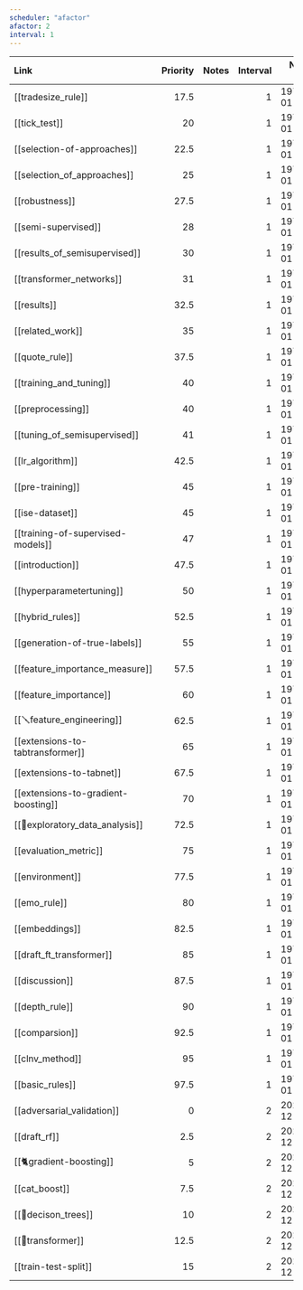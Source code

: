 ```yaml
---
scheduler: "afactor"
afactor: 2
interval: 1
---
```

| Link                                | Priority | Notes | Interval |   Next Rep |
| :---------------------------------- | -------: | :---- | -------: | ---------: |
| [[tradesize_rule]]                  |     17.5 |       |        1 | 1970-01-01 |
| [[tick_test]]                       |       20 |       |        1 | 1970-01-01 |
| [[selection-of-approaches]]         |     22.5 |       |        1 | 1970-01-01 |
| [[selection_of_approaches]]         |       25 |       |        1 | 1970-01-01 |
| [[robustness]]                      |     27.5 |       |        1 | 1970-01-01 |
| [[semi-supervised]]                 |       28 |       |        1 | 1970-01-01 |
| [[results_of_semisupervised]]       |       30 |       |        1 | 1970-01-01 |
| [[transformer_networks]]            |       31 |       |        1 | 1970-01-01 |
| [[results]]                         |     32.5 |       |        1 | 1970-01-01 |
| [[related_work]]                    |       35 |       |        1 | 1970-01-01 |
| [[quote_rule]]                      |     37.5 |       |        1 | 1970-01-01 |
| [[training_and_tuning]]             |       40 |       |        1 | 1970-01-01 |
| [[preprocessing]]                   |       40 |       |        1 | 1970-01-01 |
| [[tuning_of_semisupervised]]        |       41 |       |        1 | 1970-01-01 |
| [[lr_algorithm]]                    |     42.5 |       |        1 | 1970-01-01 |
| [[pre-training]]                    |       45 |       |        1 | 1970-01-01 |
| [[ise-dataset]]                     |       45 |       |        1 | 1970-01-01 |
| [[training-of-supervised-models]]   |       47 |       |        1 | 1970-01-01 |
| [[introduction]]                    |     47.5 |       |        1 | 1970-01-01 |
| [[hyperparametertuning]]            |       50 |       |        1 | 1970-01-01 |
| [[hybrid_rules]]                    |     52.5 |       |        1 | 1970-01-01 |
| [[generation-of-true-labels]]       |       55 |       |        1 | 1970-01-01 |
| [[feature_importance_measure]]      |     57.5 |       |        1 | 1970-01-01 |
| [[feature_importance]]              |       60 |       |        1 | 1970-01-01 |
| [[🪛feature_engineering]]             |     62.5 |       |        1 | 1970-01-01 |
| [[extensions-to-tabtransformer]]    |       65 |       |        1 | 1970-01-01 |
| [[extensions-to-tabnet]]            |     67.5 |       |        1 | 1970-01-01 |
| [[extensions-to-gradient-boosting]] |       70 |       |        1 | 1970-01-01 |
| [[🌴exploratory_data_analysis]]       |     72.5 |       |        1 | 1970-01-01 |
| [[evaluation_metric]]               |       75 |       |        1 | 1970-01-01 |
| [[environment]]                     |     77.5 |       |        1 | 1970-01-01 |
| [[emo_rule]]                        |       80 |       |        1 | 1970-01-01 |
| [[embeddings]]                      |     82.5 |       |        1 | 1970-01-01 |
| [[draft_ft_transformer]]            |       85 |       |        1 | 1970-01-01 |
| [[discussion]]                      |     87.5 |       |        1 | 1970-01-01 |
| [[depth_rule]]                      |       90 |       |        1 | 1970-01-01 |
| [[comparsion]]                      |     92.5 |       |        1 | 1970-01-01 |
| [[clnv_method]]                     |       95 |       |        1 | 1970-01-01 |
| [[basic_rules]]                     |     97.5 |       |        1 | 1970-01-01 |
| [[adversarial_validation]]          |        0 |       |        2 | 2022-12-15 |
| [[draft_rf]]                        |      2.5 |       |        2 | 2022-12-15 |
| [[🐈gradient-boosting]]                       |        5 |       |        2 | 2022-12-15 |
| [[cat_boost]]                       |      7.5 |       |        2 | 2022-12-15 |
| [[🎄decison_trees]]                 |       10 |       |        2 | 2022-12-15 |
| [[🤖transformer]]               |     12.5 |       |        2 | 2022-12-15 |
| [[train-test-split]]                |       15 |       |        2 | 2022-12-15 |